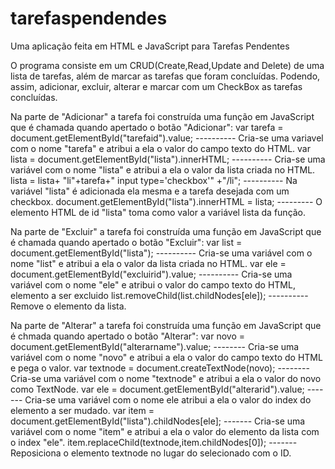 # tarefaspendendes
Uma aplicação feita em HTML e JavaScript para Tarefas Pendentes


O programa consiste em um CRUD(Create,Read,Update and Delete) de uma lista de tarefas, além de marcar as tarefas que foram concluídas. Podendo, assim, adicionar, excluir, alterar e marcar com um CheckBox as tarefas concluídas.

Na parte de "Adicionar" a tarefa foi construída uma função em JavaScript que é chamada quando apertado o botão "Adicionar":
	      var tarefa = document.getElementById("tarefaid").value;  ---------- Cria-se uma variavel com o nome "tarefa" e atribui a ela o valor do campo texto do HTML. 
  	    var lista  = document.getElementById("lista").innerHTML; ---------- Cria-se uma variável com o nome "lista" e atribui a ela o valor da lista criada no HTML.
  	    lista = lista+ "li"+tarefa+" input type='checkbox'" +"/li"; ---------- Na variável "lista" é adicionada ela mesma e a tarefa desejada com um checkbox.
	      document.getElementById("lista").innerHTML = lista; --------- O elemento HTML de id "lista" toma como valor a variável lista da função.

Na parte de "Excluir" a tarefa foi construída uma função em JavaScript que é chamada quando apertado o botão "Excluir":
	      var list = document.getElementById("lista"); ---------- Cria-se uma variável com o nome "list" e atribui a ela o valor da lista criada no HTML.
	      var ele = document.getElementById("excluirid").value; ---------- Cria-se uma variável com o nome "ele" e atribui o valor do campo texto do HTML, elemento a ser excluido
	      list.removeChild(list.childNodes[ele]); ---------- Remove o elemento da lista.

Na parte de "Alterar" a tarefa foi construída uma função em JavaScript que é chmada quando apertado o botão "Alterar":
	      var novo = document.getElementById("alterarname").value; -------- Cria-se uma variável com o nome "novo" e atribui a ela o valor do campo texto do HTML e pega o valor.
	var textnode = document.createTextNode(novo); -------- Cria-se uma variável com o nome "textnode" e atribui a ela o valor do novo como TextNode.
	      var ele = document.getElementById("alterarid").value; ------- Cria-se uma variável com o nome ele atribui a ela o valor do index do elemento a ser mudado.
	      var item = document.getElementById("lista").childNodes[ele];  ------- Cria-se uma variável com o nome "item" e atribui a ela o valor do elemento da lista com o index "ele".
	      item.replaceChild(textnode,item.childNodes[0]); ------- Reposiciona o elemento textnode no lugar do selecionado com o ID.
